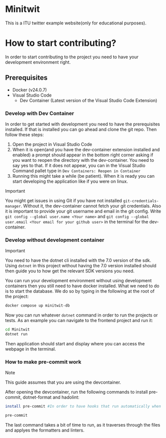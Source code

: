 # Minitwit
This is a ITU twitter example website(only for educational purposes).

# How to start contributing?
In order to start contributing to the project you need to have your development environment right.

## Prerequisites
- Docker (v24.0.7)
- Visual Studio Code
  - Dev Container (Latest version of the Visual Studio Code Extension)

### Develop with Dev Container
In order to get started with development you need to have the prerequisites installed. If that is installed you can go ahead and clone the git repo.
Then follow these steps:

1. Open the project in Visual Studio Code
2. When it is open(and you have the dev-container extension installed and enabled) a prompt should appear in the bottom right corner asking if you want to reopen the directory with the dev-container. You need to say yes to that.
If it does not appear, you can in the Visual Studio Command pallet type in `Dev Containers: Reopen in Container`
3. Running this might take a while (be patient). When it is ready you can start developing the application like if you were on linux.

> [!IMPORTANT]
> You might get issues in using Git if you have not installed `git-credentials-manager`. Without it, the dev-container cannot fetch your git credentials. Also it is important to provide your git username and email in the git config. Write `git config --global user.name <Your name>` and `git config --global user.email <Your email for your github user>` in the terminal for the dev-container.

### Develop without development container
> [!IMPORTANT]
> You need to have the dotnet cli installed with the 7.0 version of the sdk. Using `dotnet` in this project without having the 7.0 version installed should then guide you to how get the relevant SDK versions you need.

You can run your development environment without using development containers then you still need to have docker installed.
What we need to do is to start the database. We do so by typing in the following at the root of the project:
```bash
docker compose up minitwit-db
```

Now you can run whatever `dotnet` command in order to run the projects or tests. As an example you can navigate to the frontend project and run it:
```bash
cd Minitwit
dotnet run
```

Then application should start and display where you can access the webpage in the terminal.

### How to make pre-commit work
> [!NOTE]
> This guide assumes that you are using the devcontainer.

After opening the devcontainer, run the following commands to install pre-commit, dotnet-format and hadolint:
```bash
install pre-commit #In order to have hooks that run automatically when we commit

pre-commit
```
The last command takes a bit of time to run, as it traverses through the files and applyes the formatters and linters.

